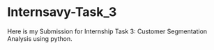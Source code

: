 # Internsavy-Task_3
Here is my Submission for Internship Task 3: Customer Segmentation Analysis using python.
